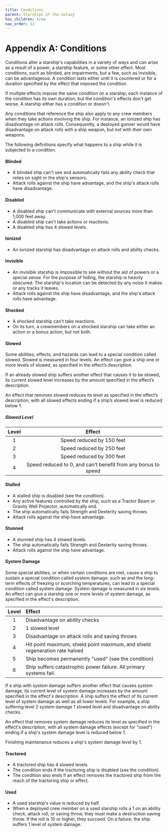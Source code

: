 ```yaml
---
title: Conditions
parent: Starships of the Galaxy
has_children: true
nav_order: 11
---
```




# Appendix A: Conditions

Conditions alter a starship's capabilities in a variety of ways and can arise as a result of a power, a starship feature, or some other effect. Most conditions, such as blinded, are impairments, but a few, such as invisible, can be advantageous.
A condition lasts either until it is countered or for a duration specified by the effect that imposed the condition. 

If multiple effects impose the same condition on a starship, each instance of the condition has its own duration, but the condition's effects don't get worse. A starship either has a condition or doesn't.

Any conditions that reference the ship also apply to any crew members when they take actions involving the ship. For instance, an ionized ship has disadvantage on attack rolls. Consequently, a deployed gunner would have disadvantage on attack rolls with a ship weapon, but not with their own weapons.

The following definitions specify what happens to a ship while it is subjected to a condition.

#### Blinded
- A blinded ship can't see and automatically fails any ability check that relies on sight or the ship's sensors.
- Attack rolls against the ship have advantage, and the ship's attack rolls have disadvantage.

#### Disabled
- A disabled ship can't communicate with external sources more than 1,000 feet away.
- A disabled ship can't take actions or reactions.
- A disabled ship has 4 slowed levels.

#### Ionized
- An ionized starship has disadvantage on attack rolls and ability checks.

#### Invisible
- An invisible starship is impossible to see without the aid of powers or a special sense. For the purpose of hiding, the starship is heavily obscured. The starship's location can be detected by any noise it makes or any tracks it leaves.
- Attack rolls against the ship have disadvantage, and the ship's attack rolls have advantage.

#### Shocked
- A shocked starship can't take reactions.
- On its turn, a crewmembers on a shocked starship can take either an action or a bonus action, but not both.


#### Slowed
Some abilities, effects, and hazards can lead to a special condition called slowed. Slowed is measured in four levels. An effect can give a ship one or more levels of slowed, as specified in the effect’s description.

If an already slowed ship suffers another effect that causes it to be slowed, its current slowed level increases by the amount specified in the effect’s description.

An effect that removes slowed reduces its level as specified in the effect’s description, with all slowed effects ending if a ship’s slowed level is reduced below 1.



##### Slowed Level

|Level	|Effect|
|:--:|:--:|
|1	|Speed reduced by 150 feet|
|2	|Speed reduced by 250 feet|
|3	|Speed reduced by 300 feet|
|4	|Speed reduced to 0, and can’t benefit from any bonus to speed|


#### Stalled
- A stalled ship is disabled (see the condition).
- Any active features controlled by the ship, such as a Tractor Beam or Gravity Well Projector, automatically end.
- The ship automatically fails Strength and Dexterity saving throws.
- Attack rolls against the ship have advantage.

#### Stunned
- A stunned ship has 4 slowed levels.
- The ship automatically fails Strength and Dexterity saving throws.
- Attack rolls against the ship have advantage.

#### System Damage
Some special abilities, or when certain conditions are met, cause a ship to sustain a special condition called system damage. such as and the long-term effects of freezing or scorching temperatures, can lead to a special condition called system damage. System damage is measured in six levels. An effect can give a starship one or more levels of system damage, as specified in the effect's description.

|Level|Effect|
|:--:|:--|
|1|Disadvantage on ability checks|
|2|1 slowed level|
|3|Disadvantage on attack rolls and saving throws|
|4|Hit point maximum, shield point maximum, and shield regeneration rate halved|
|5|Ship becomes permanently "used" (see the condition)|
|6|Ship suffers catastrophic power failure. All primary systems fail.|



If a ship with system damage suffers another effect that causes system damage, its current level of system damage increases by the amount specified in the effect's description.
A ship suffers the effect of its current level of system damage as well as all lower levels. For example, a ship suffering level 2 system damage 1 slowed level and disadvantage on ability checks.

An effect that removes system damage reduces its level as specified in the effect's description, with all system damage effects (except for "used") ending if a ship's system damage level is reduced below 1.


Finishing maintenance reduces a ship's system damage level by 1.





#### Tractored
- A tractored ship has 4 slowed levels.
- The condition ends if the tractoring ship is disabled (see the condition).
- The condition also ends if an effect removes the tractored ship from the reach of the tractoring ship or effect.

#### Used
- A used starship's value is reduced by half.
- When a deployed crew member on a used starship rolls a 1 on an ability check, attack roll, or saving throw, they must make a destruction saving throw. If the roll is 10 or higher, they succeed. On a failure, the ship suffers 1 level of system damage.



